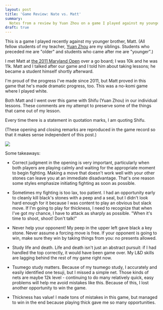 ```yaml
---
layout: post
title: 'Game Review: Nate vs. Matt'
summary:
  Notes from a review by Yuan Zhou on a game I played against my younger brother, Matt.
draft: true
---
```


This is a game I played recently against my younger brother, Matt. (All fellow students of my teacher, [Yuan Zhou](http://zhouyuan.com,) are my siblings. Students who preceded me are "older" and students who came after me are "younger".)

I met Matt at [the 2011 Maryland Open](http://www.usgo.org/news/2011/06/ke-huang-7d-wins-2011-maryland-open/) over a go board; I was 10k and he was 11k. Matt and I talked after our game and I told him about taking lessons; he became a student himself shortly afterward.

I'm proud of the progress I've made since 2011, but Matt proved in this game that he's made dramatic progress, too. This was a no-komi game where I played white.

Both Matt and I went over this game with Shifu (Yuan Zhou) in our individual lessons. These comments are my attempt to preserve some of the things that came out of my lesson.

Every time there is a statement in quotation marks, I am quoting Shifu.

(These opening and closing remarks are reproduced in the game record so that it makes sense independent of this post.)

<noscript><img src="/images/posts/jaguar-nate-vs-matt.png"></noscript>

<div class="eidogo-player-auto" sgf="/sgf/jaguar-nate-vs-matt.sgf">
</div>

Some takeaways:

- Correct judgment in the opening is very important, particularly when both players are playing calmly and waiting for the appropriate moment to begin fighting. Making a move that doesn't work well with your other stones can leave you at an immediate disadvantage. That's one reason some styles emphasize initiating fighting as soon as possible.

- Sometimes my fighting is too lax, too patient. I had an opportunity early to cleanly kill black's stones with a peep and a seal, but I didn't look hard enough for it because I was content to play an obvious but slack move. If I'm going to play for thickness, I need to recognize that when I've got my chance, I have to attack as sharply as possible. "When it's time to shoot, shoot! Don't talk!"

- Never help your opponent! My peep in the upper left gave black a key stone. Never assume a forcing move is free. If your opponent is going to win, make sure they win by taking things from you: no presents allowed.

- Study life and death. Life and death isn't just an abstract pursuit: if I had handled the top correctly, it would have been game over. My L&D skills are lagging behind the rest of my game right now.

- Tsumego study matters. Because of my tsumego study, I accurately and easily identified one tesuji, but I missed a simple net. Those kinds of nets are maybe 12k level - continuing to do many relatively quick, easy problems will help me avoid mistakes like this. Because of this, I lost another opportunity to win the game.

- Thickness has value! I made tons of mistakes in this game, but managed to win in the end because playing thick gave me so many opportunities.
